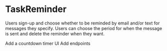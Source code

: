 # TaskReminder

Users sign-up and choose whether to be reminded by email and/or text for messages they specify. Users can choose the period for when the message is sent and delete the reminder when they want.

Add a countdown timer UI
Add endpoints
